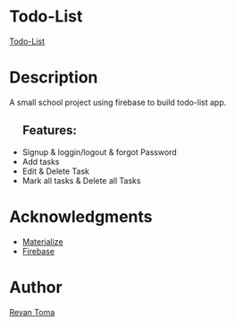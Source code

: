 # Todo-List

[Todo-List](https://revantoma.github.io/TodoList-Firebase/)

# Description

A small school project using firebase to build todo-list app.

<ul>
  <h2>Features:</h2>
  <li>Signup & loggin/logout & forgot Password</li>
  <li>Add tasks</li>
  <li>Edit & Delete Task</li>
  <li>Mark all tasks & Delete all Tasks</li>
</ul>

# Acknowledgments

- [Materialize](https://materializecss.com/)
- [Firebase](https://firebase.google.com/)

# Author

[Revan Toma](https://github.com/RevanToma?tab=repositories/)
